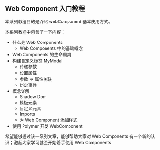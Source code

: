 ## Web Component 入门教程

本系列教程目的是介绍 webComponent 基本使用方式。

本系列教程中包含了一下内容：

- 什么是 Web Components
  - Web Components 中的基础概念
- Web Components 的生命周期
- 构建自定义标签 MyModal
  - 传递参数
  - 设置属性
  - 参数 => 属性关联
  - 绑定事件
- 概念详解
  - Shadow Dom
  - 模板元素
  - 自定义元素
  - Imports
  - 为 Web Component 添加样式
- 使用 Polymer 开发 WebComponent

希望能够通过该一系列文章，能够帮助大家对 Web Components 有一个新的认识；激起大家学习甚至开始着手使用 Web Components
